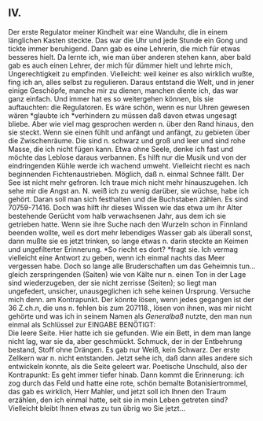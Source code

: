 ## IV.
 Der erste Regulator meiner Kindheit war eine Wanduhr, die in einem länglichen Kasten steckte. Das war die Uhr und jede Stunde ein Gong und tickte immer beruhigend. Dann gab es eine Lehrerin, die mich für etwas besseres hielt. Da lernte ich, wie man über anderen stehen kann, aber bald gab es auch einen Lehrer, der mich für dümmer hielt und lehrte mich, Ungerechtigkeit zu empfinden. Vielleicht: weil keiner es also wirklich wußte, fing ich an, alles selbst zu regulieren. Daraus entstand die Welt, und in jener einige Geschöpfe, manche mir zu dienen, manchen diente ich, das war ganz einfach. Und immer hat es so weitergehen können, bis sie auftauchten: die Regulatoren. Es wäre schön, wenn es nur Uhren gewesen wären *glaubte ich *verhindern zu müssen daß davon etwas ungesagt bliebe. Aber wie viel mag gesprochen werden n. über den Rand hinaus, den sie steckt. Wenn sie einen fühlt und anfängt und anfängt, zu gebieten über die Zwischenräume. Die sind n. schwarz und groß und leer und sind rohe Masse, die ich nicht fügen kann. Etwa ohne Seele, denke ich fast und möchte das Leblose daraus verbannen. Es hilft nur die Musik und von der eindringenden Kühle werde ich wachend umweht. Vielleicht riecht es nach beginnenden Fichtenaustrieben. Möglich, daß n. einmal Schnee fällt. Der See ist nicht mehr gefroren. Ich traue mich nicht mehr hinauszugehen. Ich sehe mir die Angst an. N. weiß ich zu wenig darüber, sie wüchse, habe ich gehört. Daran soll man sich festhalten und die Buchstaben zählen. Es sind 70759-71416. Doch was hilft ihr dieses Wissen wie das etwa um ihr Alter bestehende Gerücht vom halb verwachsenen Jahr, aus dem ich sie getrieben hatte. Wenn sie ihre Suche nach den Wurzeln schon in Finnland beenden wollte, weil es dort mehr lebendiges Wasser gab als überall sonst, dann mußte sie es jetzt trinken, so lange etwas n. darin steckte an Keimen und ungefilterter Erinnerung. *So riecht es dort? *fragt sie. Ich vermag vielleicht eine Antwort zu geben, wenn ich einmal nachts das Meer vergessen habe. Doch so lange alle Bruderschaften um das Geheimnis tun... gleich zerspringenden (Saiten) wie von Kälte nur n. einen Ton in der Lage sind wiederzugeben, der sie nicht zerrisse (Seiten); so liegt man ungefedert, unsicher, unausgeglichen ich sehe keinen Ursprung. Versuche mich denn. am Kontrapunkt. Der könnte lösen, wenn jedes gegangen ist der 36 Z.ch.n, die uns n. fehlen bis zum 207118., lösen von ihnen, was mir nicht gehörte und was ich in seinem Namen als *Generalbaß* nutzte, den man nun einmal als Schlüssel zur EINGABE BENÖTIGT:   
Die leere Seite. Hier hatte ich sie gefunden. Wie ein Bett, in dem man lange nicht lag, war sie da, aber geschmückt. Schmuck, der in der Entbehrung bestand, Stoff ohne Drängen. Es gab nur Weiß, kein Schwarz. Der erste Zellkern war n. nicht entstanden. Jetzt sehe ich, daß dann alles andere sich entwickeln konnte, als die Seite geleert war. Poetische Unschuld, also der Kontrapunkt: Es geht immer tiefer hinab. Dann kommt die Erinnerung: ich zog durch das Feld und hatte eine rote, schön bemalte Botanisiertrommel, das gab es wirklich, Herr Mahler, und jetzt soll ich Ihnen den Traum erzählen, den ich einmal hatte, seit sie in mein Leben getreten sind? Vielleicht bleibt Ihnen etwas zu tun übrig wo Sie jetzt...    
